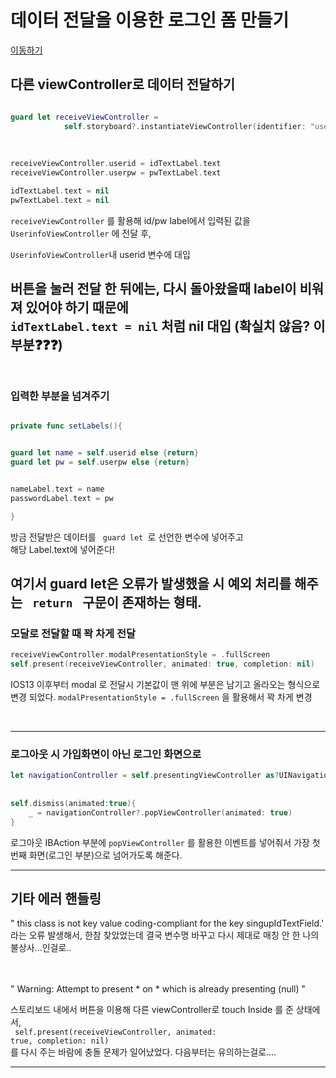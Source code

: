 

# 데이터 전달을 이용한 로그인 폼 만들기

[이동하기](https://github.com/26th-SOPT-iOS/SongJiHoon/tree/master/1st_week/SOPT_firstWeek_assignment_2)

##  다른  viewController로 데이터 전달하기



```Swift

guard let receiveViewController =
            self.storyboard?.instantiateViewController(identifier: "userinfoViewController") as? UserinfoViewController else {return}
        
        
        
receiveViewController.userid = idTextLabel.text
receiveViewController.userpw = pwTextLabel.text

idTextLabel.text = nil
pwTextLabel.text = nil

```


<code>receiveViewController</code> 를 활용해 id/pw label에서 입력된 값을 <br>
<code>UserinfoViewController</code> 에 전달 후,<br>

<code>UserinfoViewController</code>내 userid 변수에 대입<br>


버튼을 눌러 전달 한 뒤에는, 다시 돌아왔을때 label이 비워져 있어야 하기 때문에 <br>
<code>idTextLabel.text = nil</code> 처럼 nil 대입 (확실치 않음? 이 부분❓❓❓)<br>
<br>
---

### 입력한 부분을 넘겨주기


~~~Swift

private func setLabels(){


guard let name = self.userid else {return}
guard let pw = self.userpw else {return}


nameLabel.text = name
passwordLabel.text = pw

}

~~~


방금 전달받은 데이터를 <code> guard let </code>로 선언한 변수에 넣어주고 <br>
해당 Label.text에 넣어준다!

여기서 guard let은 오류가 발생했을 시 예외 처리를 해주는 <code> return </code> 구문이 존재하는 형태.
<br>
---

### 모달로 전달할 때 꽉 차게 전달

```Swift
receiveViewController.modalPresentationStyle = .fullScreen
self.present(receiveViewController, animated: true, completion: nil)
```


IOS13 이후부터 modal 로 전달시 기본값이 맨 위에 부분은 남기고 올라오는 형식으로 변경 되었다.
``` modalPresentationStyle = .fullScreen ``` 을 활용해서 꽉 차게 변경

<br>

---

### 로그아웃 시 가입화면이 아닌 로그인 화면으로

```Swift
let navigationController = self.presentingViewController as?UINavigationController
        
               
self.dismiss(animated:true){
    _ = navigationController?.popViewController(animated: true)
}
```

로그아웃 IBAction 부분에 ```popViewController``` 를 활용한 이벤트를 넣어줘서
가장 첫번째 화면(로그인 부분)으로 넘어가도록 해준다.<br>


---

##  기타 에러 핸들링

" this class is not key value coding-compliant for the key singupIdTextField.'<br>
라는 오류 발생해서, 한참 찾았었는데 결국 변수명 바꾸고 다시 제대로 매칭 안 한 나의 불상사...인걸로..<br><br><br>




" Warning: Attempt to present * on * which is already presenting (null) "

스토리보드 내에서 버튼을 이용해 다른 viewController로 touch Inside 를 준 상태에서,<br>
<code> self.present(receiveViewController, animated: true, completion: nil) </code><br>
를 다시 주는 바람에 충돌 문제가 일어났었다. 다음부터는 유의하는걸로....
  
 ---
 
  
